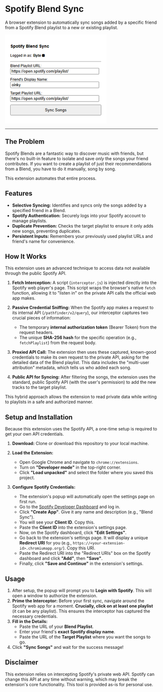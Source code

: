 # Spotify Blend Sync

A browser extension to automatically sync songs added by a specific friend from a Spotify Blend playlist to a new or existing playlist.

![Extension Screenshot](screenshots/popup.png)

---

## The Problem
Spotify Blends are a fantastic way to discover music with friends, but there's no built-in feature to isolate and save *only* the songs your friend contributes. If you want to create a playlist of just their recommendations from a Blend, you have to do it manually, song by song.

This extension automates that entire process.

## Features
- **Selective Syncing:** Identifies and syncs only the songs added by a specified friend in a Blend.
- **Spotify Authentication:** Securely logs into your Spotify account to manage playlists.
- **Duplicate Prevention:** Checks the target playlist to ensure it only adds new songs, preventing duplicates.
- **Persistent Inputs:** Remembers your previously used playlist URLs and friend's name for convenience.

## How It Works
This extension uses an advanced technique to access data not available through the public Spotify API.

1.  **Fetch Interception:** A script (`interceptor.js`) is injected directly into the Spotify web player's page. This script wraps the browser's native `fetch` function, allowing it to "listen in" on the private API calls the official web app makes.

2.  **Passive Credential Sniffing:** When the Spotify app makes a request to its internal API (`/pathfinder/v2/query`), our interceptor captures two crucial pieces of information:
    *   The temporary **internal authorization token** (Bearer Token) from the request headers.
    *   The unique **SHA-256 hash** for the specific operation (e.g., `fetchPlaylist`) from the request body.

3.  **Proxied API Call:** The extension then uses these captured, known-good credentials to make its own request to the private API, asking for the detailed data of the Blend playlist. This data includes the "multi-user attribution" metadata, which tells us who added each song.

4.  **Public API for Syncing:** After filtering the songs, the extension uses the standard, public Spotify API (with the user's permission) to add the new tracks to the target playlist.

This hybrid approach allows the extension to read private data while writing to playlists in a safe and authorized manner.

## Setup and Installation
Because this extension uses the Spotify API, a one-time setup is required to get your own API credentials.

1.  **Download:** Clone or download this repository to your local machine.

2.  **Load the Extension:**
    *   Open Google Chrome and navigate to `chrome://extensions`.
    *   Turn on **"Developer mode"** in the top-right corner.
    *   Click **"Load unpacked"** and select the folder where you saved this project.

3.  **Configure Spotify Credentials:**
    *   The extension's popup will automatically open the settings page on first run.
    *   Go to the [Spotify Developer Dashboard](https://developer.spotify.com/dashboard) and log in.
    *   Click **"Create App"**. Give it any name and description (e.g., "Blend Sync").
    *   You will see your **Client ID**. Copy this.
    *   Paste the **Client ID** into the extension's settings page.
    *   Now, on the Spotify dashboard, click **"Edit Settings"**.
    *   Go back to the extension's settings page. It will display a unique **Redirect URI** for you (e.g., `https://<your-extension-id>.chromiumapp.org/`). Copy this URI.
    *   Paste the Redirect URI into the "Redirect URIs" box on the Spotify dashboard and click **"Add"**, then **"Save"**.
    *   Finally, click **"Save and Continue"** in the extension's settings.

## Usage
1.  After setup, the popup will prompt you to **Login with Spotify**. This will open a window to authorize the extension.
2.  **Prime the Interceptor:** Before your first sync, navigate around the Spotify web app for a moment. **Crucially, click on at least one playlist** (it can be any playlist). This ensures the interceptor has captured the necessary credentials.
3.  **Fill in the Details:**
    *   Paste the URL of your **Blend Playlist**.
    *   Enter your friend's **exact Spotify display name**.
    *   Paste the URL of the **Target Playlist** where you want the songs to go.
4.  Click **"Sync Songs"** and wait for the success message!

## Disclaimer
This extension relies on intercepting Spotify's private web API. Spotify can change this API at any time without warning, which may break the extension's core functionality. This tool is provided as-is for personal use.